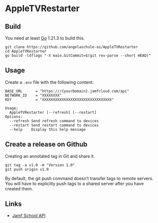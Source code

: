 # AppleTVRestarter


## Build

You need at least [Go](https://go.dev/) 1.21.3 to build this.

```shell
git clone https://github.com/angelaschule-os/AppleTVRestarter
cd AppleTVRestarter
go build -ldflags "-X main.GitCommit=$(git rev-parse --short HEAD)"

```

## Usage

Create a `.env` file with the following content:

```env
BASE_URL      = "https:///{yourDomain}.jamfcloud.com/api"
NETWORK_ID    = "XXXXXXXX"
KEY           = "XXXXXXXXXXXXXXXXXXXXXXXXXXXXXXXX"
```

```shell
Usage:
  AppleTVRestarter [--refresh] [--restart]
Options:
  --refresh	Send refresh command to devices
  --restart	Send restart command to devices
  --help	Display this help message
```

## Create a release on Github


Creating an annotated tag in Git and share it.
```shell
git tag -a v1.0 -m "Version 1.0"
git push origin v1.0

```

By default, the git push command doesn’t transfer tags to remote servers. You
will have to explicitly push tags to a shared server after you have created
them.


## Links

- [Jamf School API](https://school.jamfcloud.com/api/docs/)
